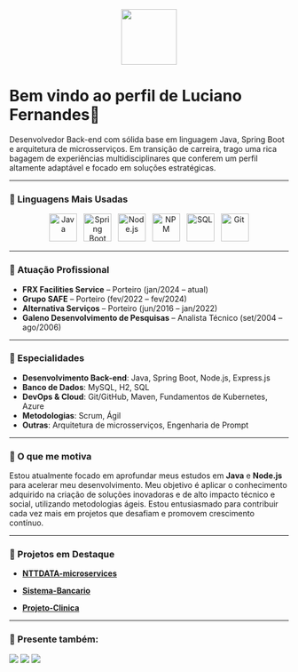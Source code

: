 <div id="header" align="center">
  <img src="https://media.giphy.com/media/M9gbBd9nbDrOTu1Mqx/giphy.gif" width="100"/>
</div>


# Bem vindo ao perfil de Luciano Fernandes👋

Desenvolvedor Back-end com sólida base em linguagem Java, Spring Boot e arquitetura de microsserviços. Em transição de carreira, trago uma rica bagagem de experiências multidisciplinares que conferem um perfil altamente adaptável e focado em soluções estratégicas.

---

### 🧠 Linguagens Mais Usadas
<div align="center">
  <img src="https://cdn.jsdelivr.net/gh/devicons/devicon@latest/icons/java/java-original.svg" alt="Java" width="50" height="50"/>&nbsp;&nbsp;
  <img src="https://cdn.jsdelivr.net/gh/devicons/devicon@latest/icons/spring/spring-original.svg" alt="Spring Boot" width="50" height="50"/>&nbsp;&nbsp;
  <img src="https://cdn.jsdelivr.net/gh/devicons/devicon@latest/icons/nodejs/nodejs-original.svg" alt="Node.js" width="50" height="50"/>&nbsp;&nbsp;
  <img src="https://cdn.jsdelivr.net/gh/devicons/devicon@latest/icons/npm/npm-original-wordmark.svg" alt="NPM" width="50" height="50"/>&nbsp;&nbsp;
  <img src="https://cdn.jsdelivr.net/gh/devicons/devicon@latest/icons/mysql/mysql-original.svg" alt="SQL" width="50" height="50"/>&nbsp;&nbsp;
  <img src="https://cdn.jsdelivr.net/gh/devicons/devicon@latest/icons/git/git-original.svg" alt="Git" width="50" height="50"/>
</div>

---

### 🏢 Atuação Profissional

- **FRX Facilities Service** – Porteiro (jan/2024 – atual)
- **Grupo SAFE** – Porteiro (fev/2022 – fev/2024)
- **Alternativa Serviços** – Porteiro (jun/2016 – jan/2022)
- **Galeno Desenvolvimento de Pesquisas** – Analista Técnico (set/2004 – ago/2006)

---

### 📱 Especialidades

- **Desenvolvimento Back-end**: Java, Spring Boot, Node.js, Express.js
- **Banco de Dados**: MySQL, H2, SQL
- **DevOps & Cloud**: Git/GitHub, Maven, Fundamentos de Kubernetes, Azure
- **Metodologias**: Scrum, Ágil
- **Outras**: Arquitetura de microsserviços, Engenharia de Prompt

---

### 🚀 O que me motiva

Estou atualmente focado em aprofundar meus estudos em **Java** e **Node.js** para acelerar meu desenvolvimento. Meu objetivo é aplicar o conhecimento adquirido na criação de soluções inovadoras e de alto impacto técnico e social, utilizando metodologias ágeis. Estou entusiasmado para contribuir cada vez mais em projetos que desafiam e promovem crescimento contínuo.

---

### 📌 Projetos em Destaque

- [**NTTDATA-microservices**](https://github.com/LucianoRSFernandes/nttdata-microservices)

- [**Sistema-Bancario**](https://github.com/LucianoRSFernandes/sistema-bancario)

- [**Projeto-Clinica**](https://github.com/LucianoRSFernandes/projeto-clinica)

---

### 📌 Presente também:

<a href="https://www.linkedin.com/in/lucianorsfernandes"><img src="https://img.shields.io/badge/linkedin-%230077B5.svg?style=for-the-badge&logo=linkedin&logoColor=white"></a>
<a href="https://www.facebook.com/profile.php?id=61550624953669"><img src="https://img.shields.io/badge/Facebook-%231877F2.svg?style=for-the-badge&logo=Facebook&logoColor=White"></a>
<a href="mailto:lucianorsfernandes@gmail.com"><img src="http://img.shields.io/badge/Gmail-D14836?style=for-the-badge&logo=gmail&logoColor=white"></a>